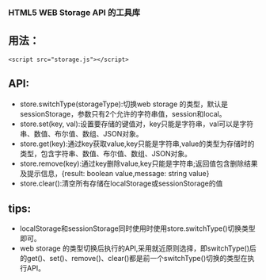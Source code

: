 ### HTML5 WEB Storage API 的工具库

用法：
------
`<script src="storage.js"></script>`

API:
-----
-   store.switchType(storageType):切换web storage 的类型，默认是sessionStorage，参数只有2个允许的字符串值，session和local。
-   store.set(key, val):设置要存储的键值对，key只能是字符串，val可以是字符串、数值、布尔值、数组、JSON对象。
-   store.get(key):通过key获取value,key只能是字符串,value的类型为存储时的类型，包含字符串、数值、布尔值、数组、JSON对象。
-   store.remove(key):通过key删除value,key只能是字符串;返回值包含删除结果及提示信息，{result: boolean value,message: string value}
-   store.clear():清空所有存储在localStorage或sessionStorage的值

tips:
------
-   localStorage和sessionStorage同时使用时使用store.switchType()切换类型即可。
-   web storage 的类型切换后执行的API,采用就近原则选择，即switchType()后的get()、set()、remove()、clear()都是前一个switchType()切换的类型在执行API。